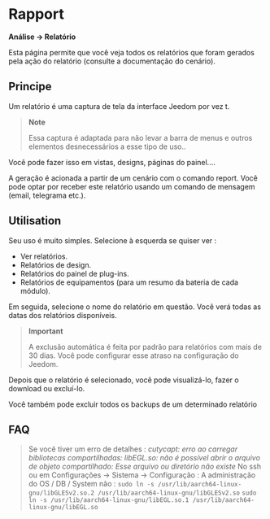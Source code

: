# Rapport
**Análise → Relatório**

Esta página permite que você veja todos os relatórios que foram gerados pela ação do relatório (consulte a documentação do cenário).

## Principe

Um relatório é uma captura de tela da interface Jeedom por vez t.

> **Note**
>
> Essa captura é adaptada para não levar a barra de menus e outros elementos desnecessários a esse tipo de uso..

Você pode fazer isso em vistas, designs, páginas do painel....

A geração é acionada a partir de um cenário com o comando report.
Você pode optar por receber este relatório usando um comando de mensagem (email, telegrama etc.).

## Utilisation

Seu uso é muito simples. Selecione à esquerda se quiser ver :

- Ver relatórios.
- Relatórios de design.
- Relatórios do painel de plug-ins.
- Relatórios de equipamentos (para um resumo da bateria de cada módulo).

Em seguida, selecione o nome do relatório em questão. Você verá todas as datas dos relatórios disponíveis.

> **Important**
>
> A exclusão automática é feita por padrão para relatórios com mais de 30 dias. Você pode configurar esse atraso na configuração do Jeedom.

Depois que o relatório é selecionado, você pode visualizá-lo, fazer o download ou excluí-lo.

Você também pode excluir todos os backups de um determinado relatório

## FAQ

> Se você tiver um erro de detalhes :
> *cutycapt: erro ao carregar bibliotecas compartilhadas: libEGL.so: não é possível abrir o arquivo de objeto compartilhado: Esse arquivo ou diretório não existe*
> No ssh ou em Configurações → Sistema → Configuração : A administração do OS / DB / System não :
> ``````sudo ln -s /usr/lib/aarch64-linux-gnu/libGLESv2.so.2 /usr/lib/aarch64-linux-gnu/libGLESv2.so``````
> ``````sudo ln -s /usr/lib/aarch64-linux-gnu/libEGL.so.1 /usr/lib/aarch64-linux-gnu/libEGL.so``````
